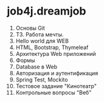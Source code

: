 # job4j.dreamjob

1. Основы Git
2. ТЗ. Работа мечты.
3. Hello world для WEB
4. HTML, Bootstrap, Thymeleaf
5. Архитектура Web приложений
6. Формы
7. Database в Web
8. Авторизация и аутентификация
9. Spring Test, Mockito
10. Тестовое задание "Кинотеатр"
11. Контрольные вопросы "Веб"